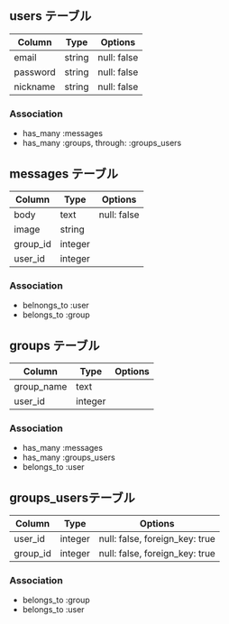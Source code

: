 ## users テーブル
|Column|Type|Options|
|------|----|-------|
|email|string|null: false|
|password|string|null: false|
|nickname|string|null: false|
### Association
- has_many :messages
- has_many :groups, through:  :groups_users

## messages テーブル
|Column|Type|Options|
|------|----|-------|
|body|text|null: false|
|image|string||
|group_id|integer||
|user_id|integer||
### Association
- belnongs_to :user
- belongs_to :group

## groups テーブル
|Column|Type|Options|
|------|----|-------|
|group_name|text||
|user_id|integer||
### Association
- has_many :messages
- has_many :groups_users
- belongs_to :user

## groups_usersテーブル
|Column|Type|Options|
|------|----|-------|
|user_id|integer|null: false, foreign_key: true|
|group_id|integer|null: false, foreign_key: true|
### Association
- belongs_to :group
- belongs_to :user
